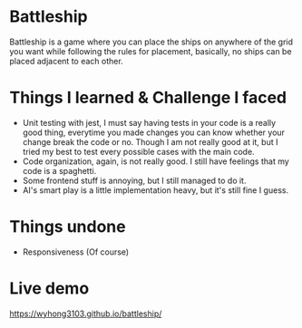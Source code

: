 # Battleship

Battleship is a game where you can place the ships on anywhere of the grid you want while following the rules for placement, basically, no ships can be placed adjacent to each other.

# Things I learned & Challenge I faced

- Unit testing with jest, I must say having tests in your code is a really good thing, everytime you made changes you can know whether your change break the code or no. Though I am not really good at it, but I tried my best to test every possible cases with the main code.
- Code organization, again, is not really good. I still have feelings that my code is a spaghetti. 
- Some frontend stuff is annoying, but I still managed to do it.
- AI's smart play is a little implementation heavy, but it's still fine I guess.

# Things undone

- Responsiveness (Of course)


# Live demo

https://wyhong3103.github.io/battleship/






